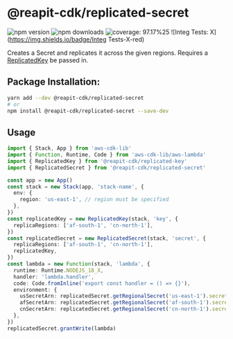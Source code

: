 # @reapit-cdk/replicated-secret


![npm version](https://img.shields.io/npm/v/@reapit-cdk/replicated-secret) ![npm downloads](https://img.shields.io/npm/dm/@reapit-cdk/replicated-secret) ![coverage: 97.17%25](https://img.shields.io/badge/coverage-97.17%25-green) ![Integ Tests: X](https://img.shields.io/badge/Integ Tests-X-red)

Creates a Secret and replicates it across the given regions. Requires a [ReplicatedKey](../replicated-key/readme.md) be passed in.

## Package Installation:

```sh
yarn add --dev @reapit-cdk/replicated-secret
# or
npm install @reapit-cdk/replicated-secret --save-dev
```

## Usage
```ts
import { Stack, App } from 'aws-cdk-lib'
import { Function, Runtime, Code } from 'aws-cdk-lib/aws-lambda'
import { ReplicatedKey } from '@reapit-cdk/replicated-key'
import { ReplicatedSecret } from '@reapit-cdk/replicated-secret'

const app = new App()
const stack = new Stack(app, 'stack-name', {
  env: {
    region: 'us-east-1', // region must be specified
  },
})
const replicatedKey = new ReplicatedKey(stack, 'key', {
  replicaRegions: ['af-south-1', 'cn-north-1'],
})
const replicatedSecret = new ReplicatedSecret(stack, 'secret', {
  replicaRegions: ['af-south-1', 'cn-north-1'],
  replicatedKey,
})
const lambda = new Function(stack, 'lambda', {
  runtime: Runtime.NODEJS_18_X,
  handler: 'lambda.handler',
  code: Code.fromInline('export const handler = () => {}'),
  environment: {
    usSecretArn: replicatedSecret.getRegionalSecret('us-east-1').secretArn,
    afSecretArn: replicatedSecret.getRegionalSecret('af-south-1').secretArn,
    cnSecretArn: replicatedSecret.getRegionalSecret('cn-north-1').secretArn,
  },
})
replicatedSecret.grantWrite(lambda)

```